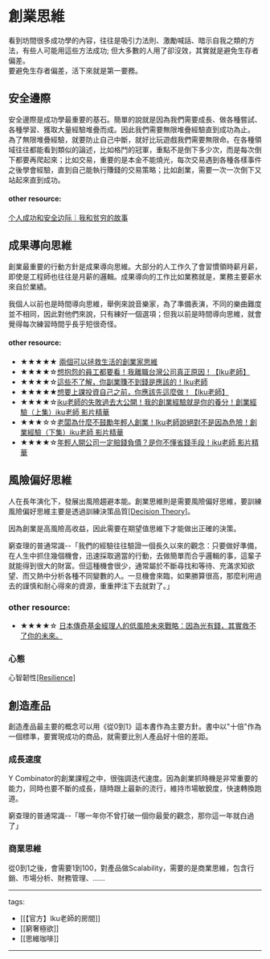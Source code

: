 # 創業思維

看到坊間很多成功學的內容，往往是吸引力法則、激勵喊話、暗示自我之類的方法，有些人可能用這些方法成功;
但大多數的人用了卻沒效，其實就是避免生存者偏差。  
要避免生存者偏差，活下來就是第一要務。

## 安全邊際
安全邊際是成功學最重要的基石。簡單的說就是因為我們需要成長、做各種嘗試、各種學習、獲取大量經驗堆疊而成。因此我們需要無限堆疊經驗直到成功為止。
為了無限堆疊經驗，就要防止自己中斷，就好比玩遊戲我們需要無限命。在各種領域往往都能看到類似的論述，比如格鬥的冠軍，重點不是倒下多少次，而是每次倒下都要再爬起來；比如交易，重要的是本金不能燒光，每次交易遇到各種各樣事件之後學會經驗，直到自己能執行賺錢的交易策略；比如創業，需要一次一次倒下又站起來直到成功。

#### other resource:
[个人成功和安全边际｜我和贫穷的故事](https://www.youtube.com/watch?v=sTQQUKWb0G4)

## 成果導向思維
創業最重要的行動方針是成果導向思維。大部分的人工作久了會習慣領時薪月薪，即使是工程師也往往是月薪的邏輯。成果導向的工作比如業務就是，業務主要薪水來自於業績。

我個人以前也是時間導向思維，舉例來說音樂家，為了準備表演，不同的樂曲難度並不相同，因此對他們來說，只有練好一個選項；但我以前是時間導向思維，就會覺得每次練習時間乎長乎短很奇怪。

#### other resource:
* ★★★★★ [兩個可以拯救生活的創業家思維](https://youtu.be/5yVMIIhRWWA)
* ★★★★☆[想抱怨的員工都要看！我離職台灣公司真正原因！【Iku老師】](https://www.youtube.com/watch?v=iKBGfLlRnxg)
* ★★★★☆[這些不了解，你副業賺不到錢是應該的！Iku老師](https://www.youtube.com/watch?v=ToX4aJnoiZM)
* ★★★★★[想要上課投資自己之前，你應該先這麼做！【Iku老師】](https://youtu.be/gH92fzkvHZM)
* ★★★★☆[iku老師的失敗過去大公開！我的創業經驗就是你的養分！創業經驗（上集）iku老師 影片精華](https://youtu.be/7fdVFwR0kKA)
* ★★★☆☆[老闆為什麼不鼓勵年輕人創業！Iku老師說絕對不是因為危險！創業經驗（下集）iku老師 影片精華](https://youtu.be/-EbKHfrOXzo)
* ★★★★☆[年輕人開公司一定賠錢負債？是你不懂省錢手段！iku老師 影片精華](https://youtu.be/r4zvzb7-0Us)


## 風險偏好思維
人在長年演化下，發展出風險趨避本能。創業思維則是需要風險偏好思維，要訓練風險偏好思維主要是透過訓練決策品質[[Decision Theory]](/Content/Social%20Science/Economics/Decision%20Theory)。

因為創業是高風險高收益，因此需要在期望值思維下才能做出正確的決策。

窮查理的普通常識--「我們的經驗往往驗證一個長久以來的觀念：只要做好準備，在人生中抓住幾個機會，迅速採取適當的行動，去做簡單而合乎邏輯的事，這輩子就能得到很大的財富。但這種機會很少，通常屬於不斷尋找和等待、充滿求知欲望、而又熱中分析各種不同變數的人。一旦機會來臨，如果勝算很高，那麼利用過去的謹慎和耐心得來的資源，重重押注下去就對了。」

### other resource:
* ★★★★☆ [日本傳奇基金經理人的低風險未來戰略：因為光有錢，其實救不了你的未來。](https://youtu.be/c7T41eCmmVk)

### 心態
心智韌性[[Resilience]](/Content/Social%20Science/Psychology/Resilience)

## 創造產品
創造產品最主要的概念可以用《從0到1》這本書作為主要方針。書中以"十倍"作為一個標準，要實現成功的商品，就需要比別人產品好十倍的差距。

### 成長速度
Y Combinator的創業課程之中，很強調迭代速度。因為創業抓時機是非常重要的能力，同時也要不斷的成長，隨時跟上最新的流行，維持市場敏銳度，快速轉換跑道。

窮查理的普通常識--「哪一年你不曾打破一個你最愛的觀念，那你這一年就白過了」

### 商業思維
從0到1之後，會需要1到100，對產品做Scalability，需要的是商業思維，包含行銷、市場分析、財務管理、......

---
tags:
  - [[【官方】Iku老師的房間]]
  - [[窮奢極欲]]
  - [[思維咖啡]]

---